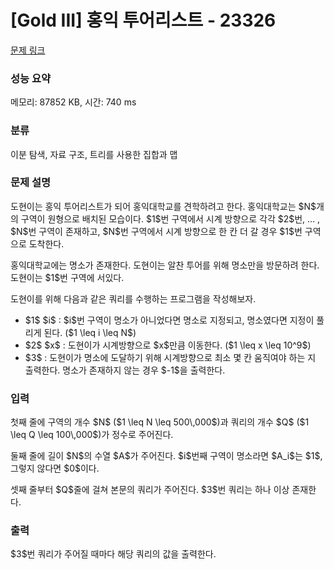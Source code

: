 # [Gold III] 홍익 투어리스트 - 23326 

[문제 링크](https://www.acmicpc.net/problem/23326) 

### 성능 요약

메모리: 87852 KB, 시간: 740 ms

### 분류

이분 탐색, 자료 구조, 트리를 사용한 집합과 맵

### 문제 설명

<p>도현이는 홍익 투어리스트가 되어 홍익대학교를 견학하려고 한다. 홍익대학교는 $N$개의 구역이 원형으로 배치된 모습이다. $1$번 구역에서 시계 방향으로 각각 $2$번, ... , $N$번 구역이 존재하고, $N$번 구역에서 시계 방향으로 한 칸 더 갈 경우 $1$번 구역으로 도착한다. </p>

<p>홍익대학교에는 명소가 존재한다. 도현이는 알찬 투어를 위해 명소만을 방문하려 한다. 도현이는 $1$번 구역에 서있다.</p>

<p>도현이를 위해 다음과 같은 쿼리를 수행하는 프로그램을 작성해보자.</p>

<ul>
	<li>$1$ $i$ : $i$번 구역이 명소가 아니었다면 명소로 지정되고, 명소였다면 지정이 풀리게 된다. ($1 \leq i \leq N$)</li>
	<li>$2$ $x$ : 도현이가 시계방향으로 $x$만큼 이동한다. ($1 \leq x \leq 10^9$)</li>
	<li>$3$ : 도현이가 명소에 도달하기 위해 시계방향으로 최소 몇 칸 움직여야 하는 지 출력한다. 명소가 존재하지 않는 경우 $-1$을 출력한다.</li>
</ul>

### 입력 

 <p>첫째 줄에 구역의 개수 $N$ ($1 \leq N \leq 500\,000$)과 쿼리의 개수 $Q$ ($1 \leq Q \leq 100\,000$)가 정수로 주어진다.</p>

<p>둘째 줄에 길이 $N$의 수열 $A$가 주어진다. $i$번째 구역이 명소라면 $A_i$는 $1$, 그렇지 않다면 $0$이다.</p>

<p>셋째 줄부터 $Q$줄에 걸쳐 본문의 쿼리가 주어진다. $3$번 쿼리는 하나 이상 존재한다.</p>

### 출력 

 <p>$3$번 쿼리가 주어질 때마다 해당 쿼리의 값을 출력한다.</p>

